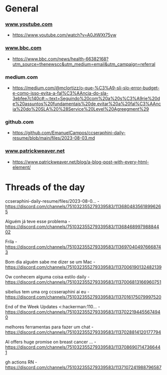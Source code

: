 # General

### www.youtube.com
- <https://www.youtube.com/watch?v=A0JtWXt75yw>

### www.bbc.com
- <https://www.bbc.com/news/health-66382168?utm_source=thenewscc&utm_medium=email&utm_campaign=referral>

### medium.com
- <https://medium.com/@mclortizz/o-que-%C3%A9-sli-slo-error-budget-e-como-isso-evita-a-fal%C3%AAncia-do-sla-3ebfee7c140c#:~:text=Seguindo%20com%20a%20s%C3%A9rie%20de%20assuntos%20fundamentais%20de,evitar%20a%20fal%C3%AAncia%20do%20SLA%20%28Service%20Level%20Agreegment%29>

### github.com
- <https://github.com/EmanuelCampos/ccseraphini-daily-resume/blob/main/files/2023-08-03.md>

### www.patrickweaver.net
- <https://www.patrickweaver.net/blog/a-blog-post-with-every-html-element/>

# Threads of the day

ccseraphini-daily-resume/files/2023-08-0... - https://discord.com/channels/751032355279339583/1136804835618996265


Alguém já teve esse problema - https://discord.com/channels/751032355279339583/1136846899798884402


Frila - https://discord.com/channels/751032355279339583/1136970404976668743


Bom dia alguém sabe me dizer se um Mac - https://discord.com/channels/751032355279339583/1137006190132482139


Ow conhecem alguma coisa estilo daily - https://discord.com/channels/751032355279339583/1137006813166960751


sibelius tem uma org ccsseraphini ai eu - https://discord.com/channels/751032355279339583/1137016175079997520


End of the Week Updates  <:hackerman:110... - https://discord.com/channels/751032355279339583/1137022194455674940


melhores ferramentas para fazer um chat - https://discord.com/channels/751032355279339583/1137028814120177794


AI offers huge promise on breast cancer ... - https://discord.com/channels/751032355279339583/1137086907147366441


gh actions RN - https://discord.com/channels/751032355279339583/1137107241988796587

